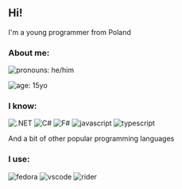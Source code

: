## Hi!
I'm a young programmer from Poland

### About me:
![pronouns: he/him](https://img.shields.io/badge/he/him-1D1C20?style=for-the-badge&labelColor=2A7BDE&label=pronouns)

![age: 15yo](https://img.shields.io/badge/15yo-1D1C20?style=for-the-badge&labelColor=2A7BDE&label=age)

### I know:
![.NET](https://img.shields.io/badge/.net-1D1C20?style=for-the-badge&logo=.net&labelColor=512BD4&logoColor=white)
![C#](https://img.shields.io/badge/C%23-1D1C20?style=for-the-badge&logo=csharp&labelColor=239120&logoColor=white)
![F#](https://img.shields.io/badge/F%23-1D1C20?style=for-the-badge&label=F%23&labelColor=800080&logoColor=white)
![javascript](https://img.shields.io/badge/javascript-1D1C20?style=for-the-badge&logo=javascript&labelColor=F7DF1E&logoColor=1D1C20)
![typescript](https://img.shields.io/badge/typescript-1D1C20?style=for-the-badge&logo=typescript&labelColor=3178C6&logoColor=white)

And a bit of other popular programming languages

### I use:
![fedora](https://img.shields.io/badge/fedora-1D1C20?style=for-the-badge&logo=fedora&labelColor=51A2DA&logoColor=white)
![vscode](https://img.shields.io/badge/vscode-1D1C20?style=for-the-badge&logo=visualstudiocode&labelColor=007ACC&logoColor=white)
![rider](https://img.shields.io/badge/rider-1D1C20?style=for-the-badge&logo=rider&labelColor=black&logoColor=white)
